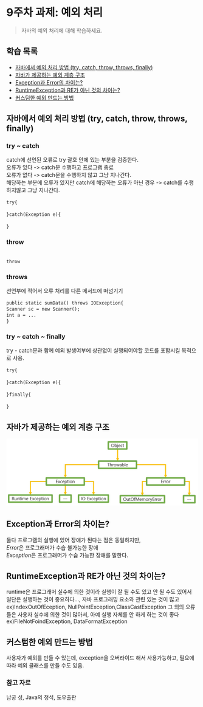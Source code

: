 # 9주차 과제: 예외 처리
> 자바의 예외 처리에 대해 학습하세요.

## 학습 목록 
- [자바에서 예외 처리 방법 (try, catch, throw, throws, finally)](#자바에서_예외_처리_방법_(try,_catch,_throw,_throws,_finally))
- [자바가 제공하는 예외 계층 구조](#자바가_제공하는_예외_계층_구조)
- [Exception과 Error의 차이는?](#Exception과_Error의_차이는?)
- [RuntimeException과 RE가 아닌 것의 차이는?](#RuntimeException과_RE가_아닌_것의_차이는?)
- [커스텀한 예외 만드는 방법](#커스텀한_예외_만드는_방법)

## 자바에서 예외 처리 방법 (try, catch, throw, throws, finally)

### try ~ catch
catch에 선언된 오류로 try 괄호 안에 있는 부분을 검증한다.  
오류가 있다 -> catch문 수행하고 프로그램 종료  
오류가 없다 -> catch문을 수행하지 않고 그냥 지나간다.  
해당하는 부분에 오류가 있지만 catch에 해당하는 오류가 아닌 경우 -> catch를 수행하지않고 그냥 지나간다.  
```
try{

}catch(Exception e){

}
```
### throw
```

throw
```
### throws
선언부에 적어서 오류 처리를 다른 메서드에 떠넘기기  
```
public static sumData() throws IOException{
Scanner sc = new Scanner();
int a = ...
}
```
### try ~ catch ~ finally
try - catch문과 함께 예외 발생여부에 상관없이 실행되어야할 코드를 포함시킬 목적으로 사용.  
```
try{

}catch(Exception e){

}finally{

}
```

## 자바가 제공하는 예외 계층 구조
![structure](https://github.com/jaeeunjeong/Today-I-Learned/blob/master/Java/live-study/%EC%9E%90%EB%B0%94%EA%B0%80%20%EC%A0%9C%EA%B3%B5%ED%95%98%EB%8A%94%20%EC%98%88%EC%99%B8%20%EA%B3%84%EC%B8%B5%20%EA%B5%AC%EC%A1%B0.JPG)
## Exception과 Error의 차이는?
둘다 프로그램의 실행에 있어 장애가 된다는 점은 동일하지만,  
*Error*은 프로그래머가 수습 불가능한 장애  
*Exception*은 프로그래머가 수습 가능한 장애를 말한다.

## RuntimeException과 RE가 아닌 것의 차이는?
runtime은 프로그래머 실수에 의한 것이라 실행이 잘 될 수도 있고 안 될 수도 있어서 일단은 실행하는 것이 중요하다..., 자바 프로그래밍 요소와 관련 있는 것이 많고  
ex)IndexOutOfEception, NullPointException,ClassCastException
그 외의 오류들은 사용자 실수에 의한 것이 많아서, 아예 실행 자체를 안 하게 하는 것이 좋다  
ex)FileNotFoindException, DataFormatException
## 커스텀한 예외 만드는 방법
사용자가 예외를 만들 수 있는데, exception을 오버라이드 해서 사용가능하고, 필요에 따라 예외 클래스를 만들 수도 있음.

   ### 참고 자료  
남궁 성, Java의 정석, 도우출판  
